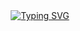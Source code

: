 <div align="center"><a href="https://git.io/typing-svg"><img src="https://readme-typing-svg.demolab.com?font=Fira+Code&size=30&pause=1000&color=3FBD35&center=true&vCenter=true&width=435&lines=Spring+Boot!" alt="Typing SVG" /></a></div>